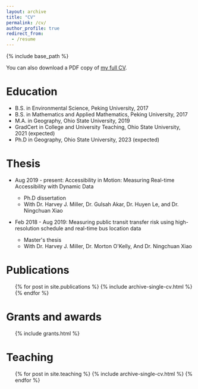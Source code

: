 ```yaml
---
layout: archive
title: "CV"
permalink: /cv/
author_profile: true
redirect_from:
  - /resume
---
```


{% include base_path %}

You can also download a PDF copy of [my full CV](/files/pdfs/luyuliu_cv_2021_04.pdf).


Education
======
* B.S. in Environmental Science, Peking University, 2017
* B.S. in Mathematics and Applied Mathematics, Peking University, 2017
* M.A. in Geography, Ohio State University, 2019
* GradCert in College and University Teaching, Ohio State University, 2021 (expected)
* Ph.D in Geography, Ohio State University, 2023 (expected)


Thesis
======
* Aug 2019 - present:  Accessibility in Motion: Measuring Real-time Accessibility with Dynamic Data
  * Ph.D dissertation
  * With Dr. Harvey J. Miller, Dr. Gulsah Akar, Dr. Huyen Le, and Dr. Ningchuan Xiao

* Feb 2018 - Aug 2019: Measuring public transit transfer risk using high-resolution schedule and real-time bus location data
  * Master's thesis
  * With Dr. Harvey J. Miller, Dr. Morton O'Kelly, And Dr. Ningchuan Xiao
  

Publications
======
  <ul>{% for post in site.publications %}
    {% include archive-single-cv.html %}
  {% endfor %}</ul>
  
Grants and awards
======
  <ul>
    {% include grants.html %}</ul>
  

Teaching
======
  <ul>{% for post in site.teaching %}
    {% include archive-single-cv.html %}
  {% endfor %}</ul>
  
